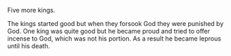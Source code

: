 Five more kings.

The kings started good but when they forsook
God they were punished by God. One king was
quite good but he became proud and tried to
offer incense to God, which was not his portion.
As a result he became leprous until his death.
